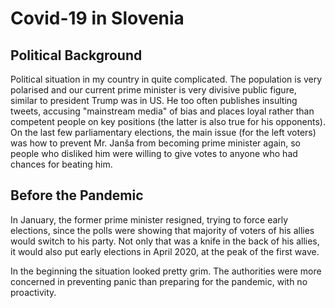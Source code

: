 # Covid-19 in Slovenia

## Political Background

Political situation in my country in quite complicated. The population is very
polarised and our current prime minister is very divisive public figure, similar
to president Trump was in US. He too often publishes insulting tweets, accusing
"mainstream media" of bias and places loyal rather than competent people on key
positions (the latter is also true for his opponents). On the last few
parliamentary elections, the main issue (for the left voters) was how to prevent
Mr. Janša from becoming prime minister again, so people who disliked him were
willing to give votes to anyone who had chances for beating him.

## Before the Pandemic

In January, the former prime minister resigned, trying to force early elections,
since the polls were showing that majority of voters of his allies would switch
to his party. Not only that was a knife in the back of his allies, it would also
put early elections in April 2020, at the peak of the first wave.

In the beginning the situation looked pretty grim. The authorities were more
concerned in preventing panic than preparing for the pandemic, with no
proactivity.
